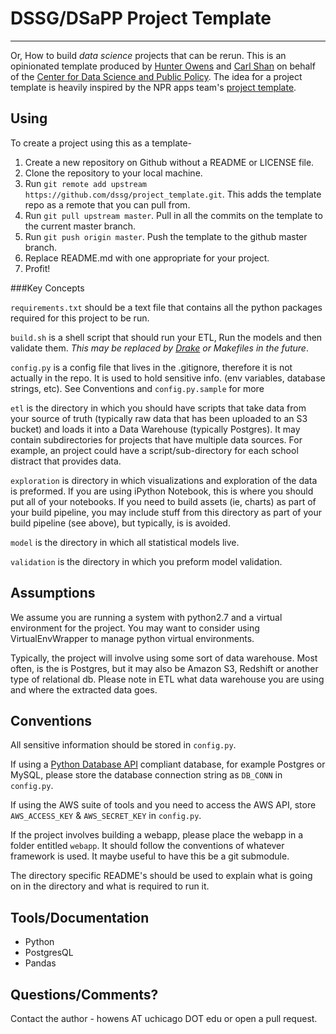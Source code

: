 # DSSG/DSaPP Project Template
--------

Or, How to build *data science* projects that can be rerun. This is an opinionated template produced by [Hunter Owens](http://hunterowens.net) and [Carl Shan](http://www.carlshan.com/) on behalf of the [Center for Data Science and Public Policy](http://harris.uchicago.edu/content/center-data-science-and-public-policy-0). The idea for a project template is heavily inspired by the NPR apps team's [project template](http://harris.uchicago.edu/content/center-data-science-and-public-policy-0). 

## Using

To create a project using this as a template-

1. Create a new repository on Github without a README or LICENSE file. 
2. Clone the repository to your local machine. 
3. Run `git remote add upstream https://github.com/dssg/project_template.git`. This adds the template repo as a remote that you can pull from. 
4. Run `git pull upstream master`. Pull in all the commits on the template to the current master branch. 
5. Run `git push origin master`. Push the template to the github master branch. 
6. Replace README.md with one appropriate for your project. 
7. Profit!

###Key Concepts

`requirements.txt` should be a text file that contains all the python packages required for this project to be run. 

`build.sh` is a shell script that should run your ETL, Run the models and then validate them. *This may be replaced by [Drake](https://github.com/Factual/drake) or Makefiles in the future*. 

`config.py` is a config file that lives in the .gitignore, therefore it is not actually in the repo. It is used to hold sensitive info. (env variables, database strings, etc). See Conventions and `config.py.sample` for more

`etl` is the directory in which you should have scripts that take data from your source of truth (typically raw data that has been uploaded to an S3 bucket) and loads it into a Data Warehouse (typically Postgres). It may contain subdirectories for projects that have multiple data sources. For example, an project could have a script/sub-directory for each school distract that provides data. 

`exploration` is directory in which visualizations and exploration of the data is preformed. If you are using iPython Notebook, this is where you should put all of your notebooks. If you need to build assets (ie, charts) as part of your build pipeline, you may include stuff from this directory as part of your build pipeline (see above), but typically, is is avoided. 

`model` is the directory in which all statistical models live. 

`validation` is the directory in which you preform model validation. 


## Assumptions

We assume you are running a system with python2.7 and a virtual environment for the project. You may want to consider using VirtualEnvWrapper to manage python virtual environments. 

Typically, the project will involve using some sort of data warehouse. Most often, is the is Postgres, but it may also be Amazon S3, Redshift or another type of relational db. Please note in ETL what data warehouse you are using and where the extracted data goes. 


## Conventions

All sensitive information should be stored in `config.py`. 

If using a [Python Database API](http://legacy.python.org/dev/peps/pep-0249/) compliant database, for example Postgres or MySQL, please store the database connection string as `DB_CONN` in `config.py`.

If using the AWS suite of tools and you need to access the AWS API, store `AWS_ACCESS_KEY` & `AWS_SECRET_KEY` in `config.py`.

If the project involves building a webapp, please place the webapp in a folder entitled `webapp`. It should follow the conventions of whatever framework is used. It maybe useful to have this be a git submodule. 

The directory specific README's should be used to explain what is going on in the directory and what is required to run it. 

## Tools/Documentation
* Python
* PostgresQL
* Pandas

## Questions/Comments?
Contact the author - howens AT uchicago DOT edu or open a pull request. 



  
